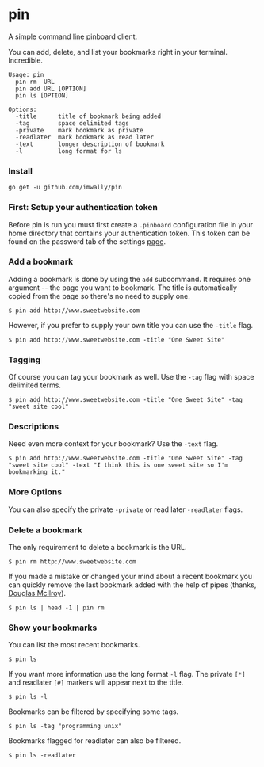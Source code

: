 # pin

A simple command line pinboard client.

You can add, delete, and list your bookmarks right in your terminal. Incredible.

```
Usage: pin
  pin rm  URL
  pin add URL [OPTION]
  pin ls [OPTION]

Options:
  -title      title of bookmark being added
  -tag        space delimited tags 
  -private    mark bookmark as private
  -readlater  mark bookmark as read later
  -text       longer description of bookmark
  -l          long format for ls
```

### Install

`go get -u github.com/imwally/pin`

### First: Setup your authentication token

Before pin is run you must first create a `.pinboard` configuration
file in your home directory that contains your authentication
token. This token can be found on the password tab of the settings
[page](https://pinboard.in/settings/password).

### Add a bookmark

Adding a bookmark is done by using the `add` subcommand. It requires
one argument -- the page you want to bookmark. The title is
automatically copied from the page so there's no need to supply one.

`$ pin add http://www.sweetwebsite.com`

However, if you prefer to supply your own title you can use the
`-title` flag.

`$ pin add http://www.sweetwebsite.com -title "One Sweet Site"`

### Tagging

Of course you can tag your bookmark as well. Use the `-tag` flag with space
delimited terms.

`$ pin add http://www.sweetwebsite.com -title "One Sweet Site" -tag "sweet site
cool"`

### Descriptions

Need even more context for your bookmark? Use the `-text` flag.

`$ pin add http://www.sweetwebsite.com -title "One Sweet Site" -tag "sweet site
cool" -text "I think this is one sweet site so I'm bookmarking it."`

### More Options

You can also specify the private `-private` or read later `-readlater` flags.

### Delete a bookmark

The only requirement to delete a bookmark is the URL.

`$ pin rm http://www.sweetwebsite.com`

If you made a mistake or changed your mind about a recent bookmark you
can quickly remove the last bookmark added with the help of pipes
(thanks,
[Douglas McIlroy](https://en.wikipedia.org/wiki/Douglas_McIlroy)).

`$ pin ls | head -1 | pin rm`

### Show your bookmarks

You can list the most recent bookmarks.

`$ pin ls`

If you want more information use the long format `-l` flag. The
private `[*]` and readlater `[#]` markers will appear next to the
title.

`$ pin ls -l`

Bookmarks can be filtered by specifying some tags.

`$ pin ls -tag "programming unix"`

Bookmarks flagged for readlater can also be filtered.

`$ pin ls -readlater`
